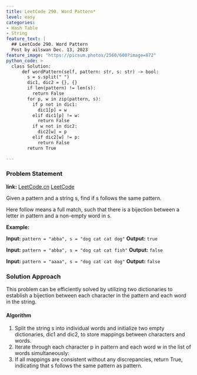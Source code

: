 ```yaml
---
title: LeetCode 290. Word Pattern*
level: easy
categories:
- Hash Table
- String
feature_text: |
  ## LeetCode 290. Word Pattern
  Post by ailswan Dec. 13, 2023
feature_image: "https://picsum.photos/2560/600?image=872"
python_code: >
  class Solution:
      def wordPattern(self, pattern: str, s: str) -> bool:
        s = s.split(" ")
        dic1, dic2 = {}, {}
        if len(pattern) != len(s):
          return False
        for p, w in zip(pattern, s):
          if p not in dic1:
            dic1[p] = w
          elif dic1[p] != w:
            return False
          if w not in dic2:
            dic2[w] = p
          elif dic2[w] != p:
            return False
        return True

---
```


### Problem Statement
**link:**
[LeetCode.cn](https://leetcode.cn/problems/word-pattern/)
[LeetCode](https://leetcode.com/problems/word-pattern/)

Given a pattern and a string s, find if s follows the same pattern.

Here follow means a full match, such that there is a bijection between a letter in pattern and a non-empty word in s.

 
**Example:**

**Input:** `pattern = "abba", s = "dog cat cat dog"`
**Output:** `true`
 
**Input:** `pattern = "abba", s = "dog cat cat fish"`
**Output:** `false`

**Input:** `pattern = "aaaa", s = "dog cat cat dog"`
**Output:** `false`

### Solution Approach
This problem can be efficiently solved by utilizing two dictionaries to establish a bijection between each character in the pattern and each word in the string.

#### Algorithm
1. Split the string s into individual words and initialize two empty dictionaries, dic1 and dic2, to store mappings between characters and words.
2. Iterate through each character p in pattern and each word w in the list of words simultaneously:
3. If all mappings are consistent without any discrepancies, return True, indicating that s follows the same pattern as pattern.